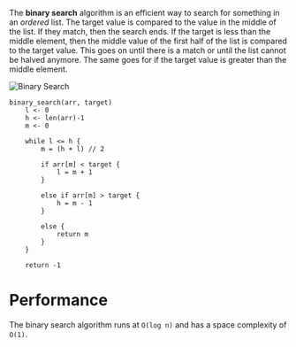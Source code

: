 The **binary search** algorithm is an efficient way to search for something in an *ordered* list. The target value is compared to the value in the middle of the list. If they match, then the search ends. If the target is less than the middle element, then the middle value of the first half of the list is compared to the target value. This goes on until there is a match or until the list cannot be halved anymore. The same goes for if the target value is greater than the middle element. 

![Binary Search](https://upload.wikimedia.org/wikipedia/commons/8/83/Binary_Search_Depiction.svg)

```
binary_search(arr, target)
    l <- 0
    h <- len(arr)-1
    m <- 0
    
    while l <= h {
        m = (h + l) // 2
        
        if arr[m] < target {
            l = m + 1
        }
        
        else if arr[m] > target {
            h = m - 1
        }
        
        else {
            return m
        }
    }
    
    return -1
```

# Performance

The binary search algorithm runs at `O(log n)` and has a space complexity of `O(1)`.
